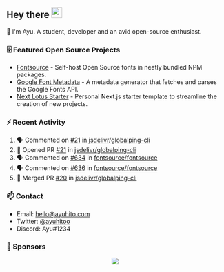 ## Hey there <img src="https://media.giphy.com/media/hvRJCLFzcasrR4ia7z/giphy.gif" width="25" height="25">

📝 I'm Ayu. A student, developer and an avid open-source enthusiast.

### 🗄 Featured Open Source Projects

- [Fontsource](https://github.com/fontsource/fontsource) - Self-host Open Source fonts in neatly bundled NPM packages.
- [Google Font Metadata](https://github.com/fontsource/google-font-metadata) - A metadata generator that fetches and parses the Google Fonts API.
- [Next Lotus Starter](https://github.com/DecliningLotus/next-lotus-starter) - Personal Next.js starter template to streamline the creation of new projects.

### ⚡ Recent Activity

<!--START_SECTION:activity-->

1. 🗣 Commented on [#21](https://github.com/jsdelivr/globalping-cli/issues/21) in [jsdelivr/globalping-cli](https://github.com/jsdelivr/globalping-cli)
2. 💪 Opened PR [#21](https://github.com/jsdelivr/globalping-cli/pull/21) in [jsdelivr/globalping-cli](https://github.com/jsdelivr/globalping-cli)
3. 🗣 Commented on [#634](https://github.com/fontsource/fontsource/issues/634) in [fontsource/fontsource](https://github.com/fontsource/fontsource)
4. 🗣 Commented on [#636](https://github.com/fontsource/fontsource/issues/636) in [fontsource/fontsource](https://github.com/fontsource/fontsource)
5. 🎉 Merged PR [#20](https://github.com/jsdelivr/globalping-cli/pull/20) in [jsdelivr/globalping-cli](https://github.com/jsdelivr/globalping-cli)
<!--END_SECTION:activity-->

### 📫 Contact

- Email: hello@ayuhito.com
- Twitter: [@ayuhitoo](https://twitter.com/ayuhitoo)
- Discord: Ayu#1234


### :sparkling_heart: Sponsors

<p align="center">
  <a href="https://cdn.jsdelivr.net/gh/ayuhito/ayuhito/sponsors.svg">
    <img src='https://cdn.jsdelivr.net/gh/ayuhito/ayuhito/sponsors.svg'/>
  </a>
</p>